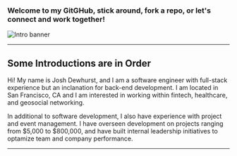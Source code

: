 ### Welcome to my GitGHub, stick around, fork a repo, or let's connect and work together!

![Intro banner](https://user-images.githubusercontent.com/108956371/201223707-cf5fd011-87a9-4e4c-953c-34308bd4af55.png)


___

## Some Introductions are in Order

Hi! My name is Josh Dewhurst, and I am a software engineer with full-stack experience but an inclanation for back-end development. I am located in San Francisco, CA and I am interested in working within fintech, healthcare, and geosocial networking.

In additional to software development, I also have experience with project and event management. I have overseen development on projects ranging from $5,000 to $800,000, and have built internal leadership initiatives to optamize team and company performance.

___
